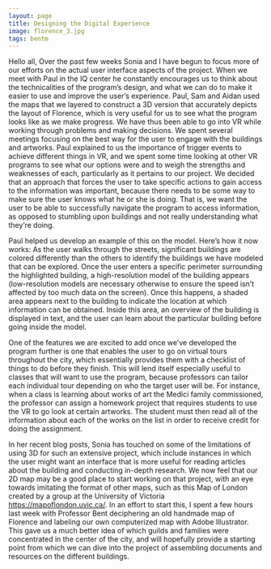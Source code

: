 ```yaml
---
layout: page
title: Designing the Digital Experience
image: florence_3.jpg
tags: bentm
---
```


Hello all,
Over the past few weeks Sonia and I have begun to focus more of our efforts on the actual user interface aspects of the project. When we meet with Paul in the IQ center he constantly encourages us to think about the technicalities of the program’s design, and what we can do to make it easier to use and improve the user’s experience.<!-- more --> Paul, Sam and Aidan used the maps that we layered to construct a 3D version that accurately depicts the layout of Florence, which is very useful for us to see what the program looks like as we make progress. We have thus been able to go into VR while working through problems and making decisions.
We spent several meetings focusing on the best way for the user to engage with the buildings and artworks. Paul explained to us the importance of trigger events to achieve different things in VR, and we spent some time looking at other VR programs to see what our options were and to weigh the strengths and weaknesses of each, particularly as it pertains to our project. We decided that an approach that forces the user to take specific actions to gain access to the information was important, because there needs to be some way to make sure the user knows what he or she is doing. That is, we want the user to be able to successfully navigate the program to access information, as opposed to stumbling upon buildings and not really understanding what they’re doing.  

Paul helped us develop an example of this on the model. Here’s how it now works: As the user walks through the streets, significant buildings are colored differently than the others to identify the buildings we have modeled that can be explored. Once the user enters a specific perimeter surrounding the highlighted building, a high-resolution model of the building appears (low-resolution models are necessary otherwise to ensure the speed isn’t affected by too much data on the screen). Once this happens, a shaded area appears next to the building to indicate the location at which information can be obtained. Inside this area, an overview of the building is displayed in text, and the user can learn about the particular building before going inside the model. 

One of the features we are excited to add once we’ve developed the program further is one that enables the user to go on virtual tours throughout the city, which essentially provides them with a checklist of things to do before they finish. This will lend itself especially useful to classes that will want to use the program, because professors can tailor each individual tour depending on who the target user will be. For instance, when a class is learning about works of art the Medici family commissioned, the professor can assign a homework project that requires students to use the VR to go look at certain artworks. The student must then read all of the information about each of the works on the list in order to receive credit for doing the assignment.  

In her recent blog posts, Sonia has touched on some of the limitations of using 3D for such an extensive project, which include instances in which the user might want an interface that is more useful for reading articles about the building and conducting in-depth research. We now feel that our 2D map may be a good place to start working on that project, with an eye towards imitating the format of other maps, such as this Map of London created by a group at the University of Victoria https://mapoflondon.uvic.ca/. In an effort to start this, I spent a few hours last week with Professor Bent deciphering an old handmade map of Florence and labeling our own computerized map with Adobe Illustrator. This gave us a much better idea of which guilds and families were concentrated in the center of the city, and will hopefully provide a starting point from which we can dive into the project of assembling documents and resources on the different buildings. 
 
